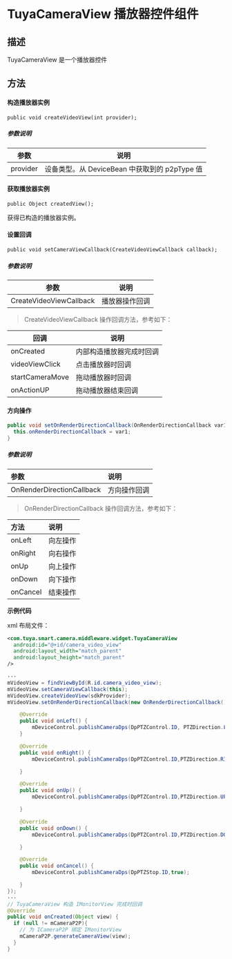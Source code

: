 # TuyaCameraView 播放器控件组件



## 描述

TuyaCameraView 是一个播放器控件

## 方法

#### 构造播放器实例

```
public void createVideoView(int provider);
```

##### 参数说明

| 参数     | 说明                            |
| -------- | ------------------------------- |
| provider | 设备类型。从 DeviceBean 中获取到的 p2pType 值 |

#### 获取播放器实例

```
public Object createdView();
```

获得已构造的播放器实例。

#### 设置回调

```
public void setCameraViewCallback(CreateVideoViewCallback callback);
```

##### 参数说明

| 参数                    | 说明           |
| ----------------------- | -------------- |
| CreateVideoViewCallback | 播放器操作回调 |

> CreateVideoViewCallback 操作回调方法，参考如下：

| 回调            | 说明                     |
| --------------- | ------------------------ |
| onCreated       | 内部构造播放器完成时回调 |
| videoViewClick  | 点击播放器时回调         |
| startCameraMove | 拖动播放器时回调         |
| onActionUP      | 拖动播放器结束回调       |

#### 方向操作

```java
public void setOnRenderDirectionCallback(OnRenderDirectionCallback var1) {
  this.onRenderDirectionCallback = var1;
}
```

##### 参数说明

| 参数                      | 说明         |
| :------------------------- | :------------ |
| OnRenderDirectionCallback | 方向操作回调 |

> OnRenderDirectionCallback 操作回调方法，参考如下：

| 方法     | 说明     |
| :-------- | :-------- |
| onLeft   | 向左操作 |
| onRight  | 向右操作 |
| onUp     | 向上操作 |
| onDown   | 向下操作 |
| onCancel | 结束操作 |

**示例代码**

xml 布局文件：

```xml
<com.tuya.smart.camera.middleware.widget.TuyaCameraView
  android:id="@+id/camera_video_view"
  android:layout_width="match_parent"
  android:layout_height="match_parent"
/>

```

```java
···
mVideoView = findViewById(R.id.camera_video_view);
mVideoView.setCameraViewCallback(this);
mVideoView.createVideoView(sdkProvider);
mVideoView.setOnRenderDirectionCallback(new OnRenderDirectionCallback() {

    @Override
    public void onLeft() {
        mDeviceControl.publishCameraDps(DpPTZControl.ID, PTZDirection.LEFT.getDpValue());
    }

    @Override
    public void onRight() {
        mDeviceControl.publishCameraDps(DpPTZControl.ID,PTZDirection.RIGHT.getDpValue());

    }

    @Override
    public void onUp() {
        mDeviceControl.publishCameraDps(DpPTZControl.ID,PTZDirection.UP.getDpValue());

    }

    @Override
    public void onDown() {
        mDeviceControl.publishCameraDps(DpPTZControl.ID,PTZDirection.DOWN.getDpValue());

    }

    @Override
    public void onCancel() {
        mDeviceControl.publishCameraDps(DpPTZStop.ID,true);

    }
});
···
// TuyaCameraView 构造 IMonitorView 完成时回调
@Override
public void onCreated(Object view) {
  if (null != mCameraP2P){
    // 为 ICameraP2P 绑定 IMonitorView
    mCameraP2P.generateCameraView(view);
  }
}
```



